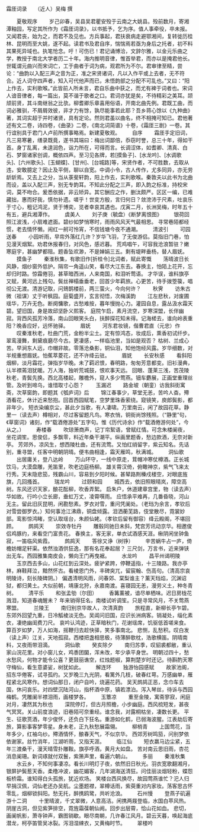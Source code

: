 <!-- { "loadSidebar": true } -->
霜厓词录　　（近人）吴梅 撰

　　夏敬观序
　　岁己卯春，吴县吴君瞿安殁于云南之大姚县。殁前数月，寄湘潭釉园，写定其所作为《霜厓词录》，以书抵予，乞为序。值人事牵役，卒未报。又闻君丧，始为之，而君不及见也。方兵事起，君扶衰病走避鄂湘间，复转徙历桂林、昆明而至大姚，遂不起。读君书及君自序，惴惴焉若亟为身后之托者，初不料其果死异域也。执笔怆念。吁！可伤已！君记诵博洽，文辞尔雅，以金元乐曲之学，教授于南北大学者历二十年。海内推明音律，惟首举君，而亦以是掩君他长。世辄谓元曲兴而宋词亡，工于曲者于词为病，观君所为不尔。君审律至精，尝论：“曲韵以入配三声之音为正，准之宋贤诸词，凡以入作平或上去者，无不符合。近人词守四声者，知入可代他声而已，未悟韵部之分配不可乱也。”又曰：“阳上作去，实利歌喉。”此皆前人所未言，君自乐曲中获之，而尤有裨于词者也。宋词人谙音律者，每一篇出，莫不谐于歌者之口。君词亦犹是矣，不待精彩之美耳。颉颃前贤，其斗南继翁之比欤。柳耆卿乐章喜用俗语，开南北曲先例。君既工曲，而词必雅驯，不屑屑效彼，非才力有馀，孰尽能事若此耶？吾乡蒋心馀以《九种曲》著，其词实超于并时诸贤，具有定论。然则君虽以曲名，终不相掩可知已。君他著述有文二卷，诗四卷，《曲录》二卷，《南北词简谱》十卷，《霜厓三剧》一卷。其行谊别具于君门人卢前所撰事略焉。新建夏敬观。
　　自序
　　霜厓手定旧词，凡三易寒暑，缮录既竟，遂书其端曰：梅出词鄙倍，忝窃时誉，总三十年，得如干首。身丁乱离，未遑润色，诣力所在，可得而言。长调涩体，如耆卿、清真、白石、梦窗诸家创调，概依四声。至习见各牌，若[摸鱼子]、[水龙吟]、[水调歌头]、[六州歌头]、[玉蝴蝶]、[甘州]、[台城路]等，宋贤作者，不可胜数，去取从违，安敢臆定？因止及平侧，聊以自宽。中调小令，古人传作，尤多同异，亦无劳龂龂焉。又去上之分，当从菉斐轩韵，阳上作去，实利歌喉。秦敦夫以此书为北曲而设，盖以入配三声，别无专韵耳。不知此分配之三声，即入韵之标准，持校宋词，莫不吻合。爰悉依据，非云矫异。其它酬应之作，删汰颇严。区区一编，已难藏拙，惠而好我，慎勿补遗。嗟乎！世变方殷，言归何日？敛滂沛于尺素，吐哀乐于寸心，粗记鸿泥，贤于博奕，览者幸哀其遇也。戊寅二月，长洲吴梅，时年五十有五，避兵湘潭作。
　　虞美人
　　刘子庚（毓盘）《断梦离恨图》
　　银荷回照江波浅，小扇难遮面。碧纱如梦悄寒时，雨雨风风天气最相思。  寻常巷陌都经惯，老去情怀懒。闹红一舸可怜宵，不信钱塘今夜不通潮。
　　清波引
　　可园送春
　　小园听雨，早帘外落红几许？岁华飞羽，了无俊游侣。莫指旧门巷，怕见漫天烟絮。劝君休报春归，对风色，感迟暮。  荒鸡唱午，可容我沧浪暂驻？嫩寒庭宇，甚幽梦都阻。题香坠欢渺，不是婵娟三五。剩有堤畔垂杨，替人眉妩。
　　摸鱼子
　　秦淮秋集，有歌旧作[折桂令]北词者，赋此寄慨
　　荡晴波日长风静，烟纱窗外低护。隔帘一角遥山笑，看尽大江东去。春换主，怕陌上花开，忘却归时路。惊霜倦羽，甚草暗西洲，人来南国，和泪听莺语。  才华误，谁料旗亭又赋，黄河远上残句。鬓丝禅榻垂垂老，回首少年羁旅。心更苦，待手拨箜篌，唱彻公无渡。清游记取，问鳷鹊楼前，两三萤火，今向何许？
　　秋霁
　　访朱古微（祖谋）丈于听枫园。庭菊盛开，玄言彻悟，次梅溪韵
　　江左悲秋，对废圃瑶华，万卉无色。断阕慵歌，古愁难按，暮年慢抛心力。灌园自息，露丛汲水霜天碧。望旧国，身是故邱坚卧义熙客。  庭院乍启，素月流空，岁寒深盟，长伴幽寂。背西风孤芳冷落，南山回眼笑头白，扶醉探花知未得。记海槎去，谁向岭表重阳？晚香应好，远怀驰驿。
　　眉妩
　　河东君妆镜，偕曹君直（元忠）作
　　叹秦淮秋老，杜曲门荒，金粉半尘土。定有惊鸿态，妆成后，熏香初试纤步。翠鸾漫舞，剩黛痕磨尽今古。更凄感，一样临池里，当如是观否？  枯树、兰成心苦。早涧东人远，巾帽非故。零落沧桑影，铜仙泪，知他饱经风露。岁华细数，对半规重想眉妩。怕蕉萃菱花，还不许绛云驻。
　　眉妩
　　长安秋感
　　看斜阳烟柳，淡月霜花，弹指岁华晚。未了羁迟恨，春明路，匆匆芳意都变。旧衫漫典，认半襟蔫泪犹暖。万人海，独听荒城鼓，恨欢事天远。  回眼、蓬莱三浅，苦茂陵秋老，青鬓先换。西北高楼起，雕檐外，窥人多少莺燕。钿车麝展，正画堂重理丝管。及听到啼乌，谁惜取寸心怨？
　　玉漏迟
　　路金坡（朝銮）访我斜街寓斋，次草窗韵，即题其《瓠庐词》后
　　锦江春事少，草堂无恙，苦吟人杳。殢酒看花，休计近来愁抱。回首西园赋笔，空梦里珠香萦绕。窥镜笑，庾郎鬓影，都非年少。  短衣染编京尘，甚此夕当歌，有人凄啸。万里南云，闲了故园花草。静里一（读去声）樽相对，尽过客留题凡鸟。寒衣悄，铜街尚馀残照。（“静里”句，《草窗词》诸刻，作“载酒倦游处”五字句。惟《历代诗余》作“载酒倦游何处”，今从之。）
　　寿楼春
　　吹琼箫商声，记丁帘絮语，曾赋红情。可念朱楼阑夜，坐花调笙。思俊侣，多飘零，料近年桑干潮平。纵画里题香，愁边款酒，无奈对新亭。  芳郊外，凉风生，想西陵杜曲，还有流莺。又怕红绡留字，紫云知名。先话别，重寻盟，任客中明朝阴晴。便韦曲相逢，霜天雁鸣，秋满城。
　　洞仙歌
　　出居庸关，登八达岭
　　万山环守，一线中原走，茸帽冲寒仗樽酒。正长城饮马，大漠盘雕，羌笛里，吹老边庭杨柳。  雄关霄汉倚，俯瞰神京，紫气飞来太行秀。天末隐悲笳，残霸山川，容易到夕阳时候。甚辇路荆榛戍楼空，对眼底旌旗，几回搔首。
　　瑞龙吟
　　过颐和园
　　城西去，依旧照眼晴岚，障空高树。东风还识天家，酿花酝柳，吹香弄絮。  启朱户，休道建章宫里，物（读去声）华如故。行吟小立长廊，垂虹万丈，凌霄噀雨。  应悟承平难再，几番昏晓，河山无主。留此旧灰昆明，闲勘愁素。罗衣对雪，重问凭阑处。（老珰为余言，孝钦后对雪尝御罗衣。）知何事沧江沸鼎，铜盘倾露。泪洒蘅芜路，伎堂散尽，霓裳妙部。鸾影惊鸿睹，空认取瑶台，朱颜仙姥。（孝钦后留有御容）绛云殿阁，不堪回顾。
　　鹧鸪天
　　崇效寺牡丹
　　雕毂同驰日未斜，梵宫芳讯动京华。相邀俊侣鸡豚约，来看空门富贵花。  春换主，客无家，单衣试酒感天涯。楸阴闲坐钟鱼寂，一笛临风紫霞。
　　鹧鸪天
　　答徐又诤（树铮）
　　辛苦蜗牛占一庐，倚檐妨帽足轩渠。依然浊酒供狂逸，那有名花奉起居？  三尺剑，万言书，近来弹铗出无车。西园雅集南皮会，懒向王门再曳裾。
　　水龙吟
　　昌平州谒明陵
　　玉京西去多山，山花红到云深处。疲驴紧跨，停鞭遥指，十三陵路。我亦亭林，麻鞋拜泣，黯然怀古。看棱恩门外，丰碑突兀，留宸翰、伤高句。（清高宗哀明陵诗，刻长陵碑阴。）  偏遇清明风雨，问春郊、棠梨谁主？薰天珰焰，沉渊诏狱，都归黄土。大似前朝，靖康北狩，永嘉南渡。喜寝园无恙，漫劳义土，种冬青树。
　　清平乐
　　和张孟劬（尔田）
　　香篝薰被，谙尽单栖味。迟日房栊花溅泪，知道春魂醒未？  年来销得狂名，南楼试听调笙。只是寻常风月，不关莺燕寒盟。
　　兰陵王
　　南归别京华故人，次清真韵
　　旅程直，新柳长亭乍碧。东郊外回望九重，日冷觚棱淡无色。吴阊问旧国，应识长洲病客。销凝处，缁化素衣，凄绝幽闺费刀尺。  哀吟认鸿迹，正草暗秋门，花谢瑶席，饥驱低首嗟来食。算百岁如梦，万人如海，摇鞭归去趁快驿，笑多事南北。  悲恻，乱愁积。叹白发（读上声）江关，天地孤寂。西楼把盏相思极，待薄醉欹枕，浩歌横笛。阴晴南料，又夜雨带泪滴。
　　洞仙歌
　　癸亥除夕
　　南归苏季，叹貂裘都敝，重认家山浣花里。对小窗儿女，鸡黍团圞，浑未改，年少承平身世。  明朝过四十，愁水愁风，何物才能令公喜？更鼓丽谯空，红烛题椒，算荆楚岁时还记。待斟酌天寒守梅仙，看生意婆娑，树犹如此。
　　解连环
　　独游怡园感赋
　　故家池阁，招东华倦客，试寻孤约。又岁晚三九光阴，看篱外几枝，破春红萼。万感幽单，雁程紧北风寒作。想词仙那日，闭户自吟，烧遍花药。  吴天鹧鸪正恶，念巾车去国，休问哀乐。对四壁沉陆河山，指杯酒中原，镇若漂泊。泻入琴丝，待诉与西园梅鹤。凭雕阑半襟泪雨，画楼梦各。
　　玉簟凉
　　重至金陵，寓斋寥寂，闲庭对月，凄然其为秋也
　　深院停灯，但古月照檐，小步幽庭。西风梳短发，甚夜气冥冥。关山前度浪迹，旧巷陌可奈重经。谁念我，对露桐枯坐，凄数长更。  平生、征歌贳酒，年少俊怀，还负白下狂名。重游如化鹤，已弱海波腥。江表劫后寄旅，算影事客梦零星。身未老，正九秋愁展霜翎。
　　柳梢青
　　上国莺花，当年多少，红袖乌纱。殢酒情怀，酿春天气，不似京华。  西郊芳树鸣笳，问别梦依依谢家。丝竹消年，江湖听雨，又指天涯。
　　临江仙
　　短衣羸马边尘紧，五年三渡桑干，漫天晴雪扑雕鞍。旗亭呼酒，黄月大如盘。  苦对南云思旧雨，杏花消息阑珊。新词琢就付双鬟，紫箫声里，看遍六朝山。
　　多丽
　　秦淮秋集
　　水云乡，不知何事凄凉。看长川明灯子夜，依然旧日秋光。羽衣宽歌翻湘月，银屏护鬓惹天香。柔橹冲波，幽花媚客，几年湖海送清狂。问佳丽淡烟轻粉，蝶怨板桥霜。谁知得白头孤旅，犹近欢场。  笑楼台西风换尽，故园莺燕谁忙？汜人归早捐汉佩，词仙老还办吴航。尘墨题襟，翠樽话雨，紫萸重对内家妆。荡客思古怀零乱，烟柳锁斜阳。愁无托，醉携鸥鹭，共听沧浪。
　　石州慢
　　登燕子矶遍游十二洞
　　十里晴波，千丈翠微，人意高洁。闲携两屐登临，水国白苹风热。阴崖古洞，但见紫笋排空，霓旌霜葆朝仙阙。回步出层霄，恰山花如血。  悲切，画阑帆影，萧寺钟声，霸图销歇。眼尽南朝，几许春江风月。碧云天暮，唤起海底潜龙，柯亭笛管吴冰裂。泻泪湿綀衣，又黄梅时节。
　　翠楼吟
